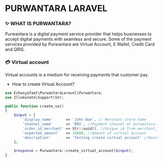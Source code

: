 # PURWANTARA LARAVEL

<h3 id="purwantara">✨ WHAT IS PURWANTARA?</h3> 
Purwantara is a digital payment service provider that helps businesses to accept digital payments with seamless and secure. Some of the payment services provided by Purwantara are Virtual Account, E Wallet, Credit Card and QRIS.

<h3 id="virtual-account">💳 Virtual account</h3>
Virtual accounts is a medium for receiving payments that customer pay.

- How to create Virtual Account?
```php
use Ezhasyafaat\PurwantaraLaravel\Purwantara;
use Illuminate\Support\Str;

public function create_va()
{
    $input = [
        'display_name'      => 'John Doe', // Merchant store name
        'channel_name'      => 'BRI', //Payment channel at purwantara.id
        'order_id_merchant' => Str::uuid(), //Unique id from merchant, customize by merchant
        'expected_amount'   => 10000, //Amount of virtual account
        'description'       => 'Testing create virtual account' //Description of virtual account
    ];

    $response = Purwantara::create_virtual_account($input);
}
```